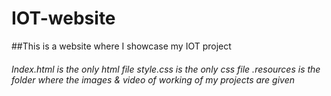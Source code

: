 # IOT-website
##This is a website where I showcase my IOT project 
###### Index.html is the only html file style.css is the only css file .resources is the folder where the images & video of working of my projects are given


